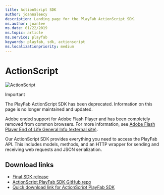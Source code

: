 ```yaml
---
title: ActionScript SDK
author: joannaleecy
description: Landing page for the PlayFab ActionScript SDK.
ms.author: joanlee
ms.date: 01/22/2019
ms.topic: article
ms.service: playfab
keywords: playfab, sdk, actionscript
ms.localizationpriority: medium
---
```


# ActionScript

![ActionScript](./media/flash1.png)

>[!Important]
>The PlayFab ActionScript SDK has been deprecated. Information on this page is no longer maintained and updated. 

Adobe ended support for Adobe Flash Player and has been completely removed from common browsers. For more information, see [Adobe Flash Player End of Life General Info (external site)](https://www.adobe.com/products/flashplayer/end-of-life.html).

Our ActionScript SDK provides everything you need to access the PlayFab API. This includes models, methods, and an HTTP wrapper for sending and receiving web requests and JSON serialization.

## Download links
- [Final SDK release](https://github.com/PlayFab/ActionScriptSDK/releases/tag/0.108.200629)
- [ActionScript PlayFab SDK GitHub repo](https://github.com/PlayFab/ActionScriptSDK)
- [Quick download link for ActionScript PlayFab SDK](https://aka.ms/playfabactionscriptsdkdownload)
